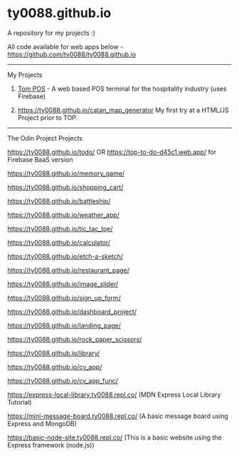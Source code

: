 # ty0088.github.io

A repository for my projects :)

All code available for web apps below - https://github.com/ty0088/ty0088.github.io

-----------------------------------------------------------------------------------

My Projects


1. <a href="https://ty0088.github.io/tom-pos/">Tom POS</a> - A web based POS terminal for the hospitality industry (uses Firebase) 

2. https://ty0088.github.io/catan_map_generator My first try at a HTML/JS Project prior to TOP.

-----------------------------------------------------------------------------------

The Odin Project Projects

https://ty0088.github.io/todo/ OR https://top-to-do-d45c1.web.app/ for Firebase BaaS version

https://ty0088.github.io/memory_game/

https://ty0088.github.io/shopping_cart/

https://ty0088.github.io/battleship/

https://ty0088.github.io/weather_app/

https://ty0088.github.io/tic_tac_toe/

https://ty0088.github.io/calculator/

https://ty0088.github.io/etch-a-sketch/

https://ty0088.github.io/restaurant_page/

https://ty0088.github.io/image_slider/

https://ty0088.github.io/sign_up_form/

https://ty0088.github.io/dashboard_project/

https://ty0088.github.io/landing_page/

https://ty0088.github.io/rock_paper_scissors/

https://ty0088.github.io/library/

https://ty0088.github.io/cv_app/

https://ty0088.github.io/cv_app_func/

https://express-local-library.ty0088.repl.co/ (MDN Express Local Library Tutorial)

https://mini-message-board.ty0088.repl.co/ (A basic message board using Express and MongoDB)

https://basic-node-site.ty0088.repl.co/  (This is a basic website using the Express framework (node.js))
